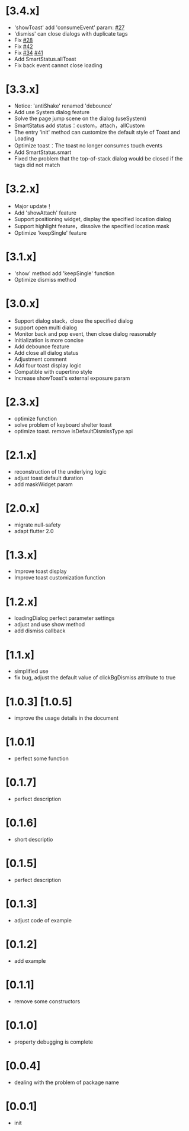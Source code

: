 # [3.4.x]

- 'showToast' add 'consumeEvent' param: [#27](https://github.com/fluttercandies/flutter_smart_dialog/issues/27)
- 'dismiss' can close dialogs with duplicate tags
- Fix [#28](https://github.com/fluttercandies/flutter_smart_dialog/issues/28)
- Fix [#42](https://github.com/fluttercandies/flutter_smart_dialog/issues/42)
- Fix [#34](https://github.com/fluttercandies/flutter_smart_dialog/issues/41) [#41](https://github.com/fluttercandies/flutter_smart_dialog/issues/34)
- Add SmartStatus.allToast
- Fix back event cannot close loading

# [3.3.x]

- Notice: 'antiShake' renamed 'debounce'
- Add use System dialog feature
- Solve the page jump scene on the dialog (useSystem)
- SmartStatus add status：custom，attach，allCustom
- The entry 'init' method can customize the default style of Toast and Loading
- Optimize toast：The toast no longer consumes touch events
- Add SmartStatus.smart
- Fixed the problem that the top-of-stack dialog would be closed if the tags did not match

# [3.2.x]

- Major update！
- Add 'showAttach' feature
- Support positioning widget, display the specified location dialog
- Support highlight feature，dissolve the specified location mask
- Optimize 'keepSingle' feature

# [3.1.x]

- 'show' method add 'keepSingle' function
- Optimize dismiss method

# [3.0.x]

- Support dialog stack，close the specified dialog
- support open multi dialog
- Monitor back and pop event, then close dialog reasonably
- Initialization is more concise
- Add debounce feature
- Add close all dialog status
- Adjustment comment
- Add four toast display logic
- Compatible with cupertino style
- Increase showToast's external exposure param

# [2.3.x]

- optimize function
- solve problem of keyboard shelter toast
- optimize toast. remove isDefaultDismissType api

# [2.1.x]

- reconstruction of the underlying logic
- adjust toast default duration
- add maskWidget param

# [2.0.x]

- migrate null-safety
- adapt flutter 2.0

# [1.3.x]

- Improve toast display
- Improve toast customization function

# [1.2.x]

- loadingDialog perfect parameter settings
- adjust and use show method
- add dismiss callback

# [1.1.x]

- simplified use
- fix bug, adjust the default value of clickBgDismiss attribute to true

# [1.0.3] [1.0.5]

- improve the usage details in the document

# [1.0.1]

- perfect some function

# [0.1.7]

- perfect description

# [0.1.6]

- short descriptio

# [0.1.5]

- perfect description

# [0.1.3]

- adjust code of example

# [0.1.2]

- add example

# [0.1.1]

- remove some constructors

# [0.1.0]

- property debugging is complete

# [0.0.4]

- dealing with the problem of package name

# [0.0.1]

- init